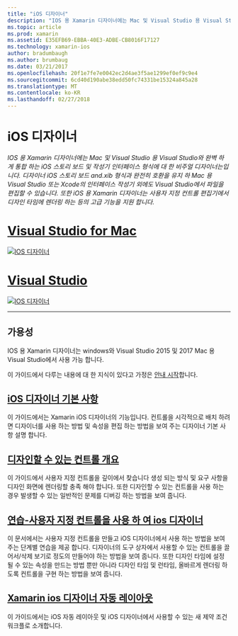 ```yaml
---
title: "iOS 디자이너"
description: "IOS 용 Xamarin 디자이너에는 Mac 및 Visual Studio 용 Visual Studio와 완벽 하 게 통합 하는 iOS 스토리 보드 및 작성기 인터페이스 형식에 대 한 비주얼 디자이너는입니다. 디자이너 iOS 스토리 보드 and.xib 형식과 완전히 호환을 유지 하 Mac 용 Visual Studio 또는 Xcode의 인터페이스 작성기 외에도 Visual Studio에서 파일을 편집할 수 있습니다. 또한 iOS 용 Xamarin 디자이너는 사용자 지정 컨트롤 편집기에서 디자인 타임에 렌더링 하는 등의 고급 기능을 지원 합니다."
ms.topic: article
ms.prod: xamarin
ms.assetid: E35EFB69-EBBA-40E3-ADBE-CB8016F17127
ms.technology: xamarin-ios
author: bradumbaugh
ms.author: brumbaug
ms.date: 03/21/2017
ms.openlocfilehash: 20f1e7fe7e0042ec2d4ae3f5ae1299ef0ef9c9e4
ms.sourcegitcommit: 6cd40d190abe38edd50fc74331be15324a845a28
ms.translationtype: MT
ms.contentlocale: ko-KR
ms.lasthandoff: 02/27/2018
---
```

# <a name="ios-designer"></a>iOS 디자이너

_IOS 용 Xamarin 디자이너에는 Mac 및 Visual Studio 용 Visual Studio와 완벽 하 게 통합 하는 iOS 스토리 보드 및 작성기 인터페이스 형식에 대 한 비주얼 디자이너는입니다. 디자이너 iOS 스토리 보드 and.xib 형식과 완전히 호환을 유지 하 Mac 용 Visual Studio 또는 Xcode의 인터페이스 작성기 외에도 Visual Studio에서 파일을 편집할 수 있습니다. 또한 iOS 용 Xamarin 디자이너는 사용자 지정 컨트롤 편집기에서 디자인 타임에 렌더링 하는 등의 고급 기능을 지원 합니다._

# <a name="visual-studio-for-mactabvsmac"></a>[Visual Studio for Mac](#tab/vsmac)


[![](images/designer-new1.png "IOS 디자이너")](images/designer-new1.png)


# <a name="visual-studiotabvswin"></a>[Visual Studio](#tab/vswin)


[![](images/designer-vs.png "IOS 디자이너")](images/designer-vs.png)


-----

## <a name="availability"></a>가용성

IOS 용 Xamarin 디자이너는 windows와 Visual Studio 2015 및 2017 Mac 용 Visual Studio에서 사용 가능 합니다.

이 가이드에서 다루는 내용에 대 한 지식이 있다고 가정은 [안내 시작](~/ios/get-started/index.md)합니다.


## <a name="ios-designer-basicsintroductionmd"></a>[iOS 디자이너 기본 사항](introduction.md)

이 가이드에서는 Xamarin iOS 디자이너의 기능입니다. 컨트롤을 시각적으로 배치 하려면 디자이너를 사용 하는 방법 및 속성을 편집 하는 방법을 보여 주는 디자이너 기본 사항 설명 합니다.

##  <a name="designable-controls-overviewios-designable-controls-overviewmd"></a>[디자인할 수 있는 컨트롤 개요](ios-designable-controls-overview.md)

이 가이드에서 사용자 지정 컨트롤을 깊이에서 찾습니다 생성 되는 방식 및 요구 사항을 디자인 화면에 렌더링할 충족 해야 합니다. 또한 디자인할 수 있는 컨트롤을 사용 하는 경우 발생할 수 있는 일반적인 문제를 디버깅 하는 방법을 보여 줍니다.

##  <a name="walkthrough---using-custom-controls-with-ios-designerios-designable-controls-walkthroughmd"></a>[연습-사용자 지정 컨트롤을 사용 하 여 ios 디자이너](ios-designable-controls-walkthrough.md)

이 문서에서는 사용자 지정 컨트롤을 만들고 iOS 디자이너에서 사용 하는 방법을 보여 주는 단계별 연습을 제공 합니다. 디자이너의 도구 상자에서 사용할 수 있는 컨트롤을 끌어서/삭제 보기로 정도의 만들어야 하는 방법을 보여 줍니다. 또한 디자인 타임에 설정 될 수 있는 속성을 만드는 방법 뿐만 아니라 디자인 타임 및 런타임, 올바르게 렌더링 하도록 컨트롤을 구현 하는 방법을 보여 줍니다.

##  <a name="auto-layout-with-the-xamarin-ios-designerdesigner-auto-layoutmd"></a>[Xamarin ios 디자이너 자동 레이아웃](designer-auto-layout.md)

이 가이드에서는 iOS 자동 레이아웃 및 iOS 디자이너에서 사용할 수 있는 새 제약 조건 워크플로 소개합니다.
